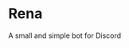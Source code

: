 # Rena
A small and simple bot for Discord
<!--
  Everything in here are garbages, but you can still run it.
  Don't clone until this whole gradle thingie is fixed
-->
